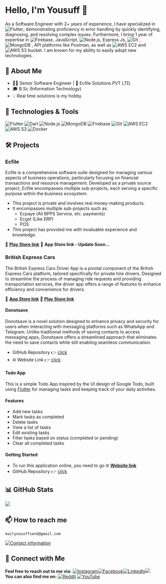 # Hello, I'm Yousuff 👋

As a Software Engineer with 2+ years of experience, I have specialized in ![Flutter](https://img.shields.io/badge/-Flutter-02569B?style=flat&logo=flutter&logoColor=white&labelColor=blue), demonstrating proficiency in error handling by quickly identifying, diagnosing, and resolving complex issues. Furthermore, I bring 1 year of expertise in ![Firebase](https://img.shields.io/badge/-Firebase-FFCA28?style=flat&logo=firebase&logoColor=white&logoColor=white&labelColor=black), JavaScript, ![Node.js](https://img.shields.io/badge/-Node.js-339933?style=flat&logo=node.js&logoColor=white&logoColor=white&labelColor=white), Express Js, ![Git](https://img.shields.io/badge/-Git-F05032?style=flat&logo=git&logoColor=white) , ![MongoDB](https://img.shields.io/badge/-MongoDB-47A248?style=flat&logo=mongodb&logoColor=white&labelColor=black) , API platforms like Postman, as well as ![AWS EC2](https://img.shields.io/badge/-AWS%20EC2-232F3E?style=flat&logo=amazon-aws&logoColor=black&labelColor=yellow) and ![AWS S3](https://img.shields.io/badge/-AWS%20S3-569A31?style=flat&logo=amazon-s3&logoColor=white&labelColor=green)  bucket. I am known for my ability to easily adopt new technologies.

## 🚀 About Me

- 👨‍💻 Senior Software Engineer | 💼 Ecfile Solutions PVT LTD.
- 🎓 B.Sc (Information Technology)
- 💡 Real time solutions is my hobby.

## 🔧 Technologies & Tools
![Flutter](https://img.shields.io/badge/-Flutter-02569B?style=flat&logo=flutter&logoColor=white&labelColor=blue) ![Dart](https://img.shields.io/badge/-Dart-0175C2?style=flat&logo=dart&logoColor=white&labelColor=blue) ![Node.js](https://img.shields.io/badge/-Node.js-339933?style=flat&logo=node.js&logoColor=white&logoColor=white&labelColor=white) ![MongoDB](https://img.shields.io/badge/-MongoDB-47A248?style=flat&logo=mongodb&logoColor=white&logoColor=white&labelColor=black) ![Firebase](https://img.shields.io/badge/-Firebase-FFCA28?style=flat&logo=firebase&logoColor=white&logoColor=white&labelColor=black) ![Git](https://img.shields.io/badge/-Git-F05032?style=flat&logo=git&logoColor=white) ![AWS EC2](https://img.shields.io/badge/-AWS%20EC2-232F3E?style=flat&logo=amazon-aws&logoColor=black&labelColor=yellow) ![AWS S3](https://img.shields.io/badge/-AWS%20S3-569A31?style=flat&logo=amazon-s3&logoColor=white&labelColor=green) ![Docker](https://img.shields.io/badge/-Docker-2496ED?style=flat&logo=docker&logoColor=white)

## 🛠️ Projects

### **Ecfile**
Ecfile is a comprehensive software suite designed for managing various aspects of business operations, particularly focusing on financial transactions and resource management. Developed as a private source project, Ecfile encompasses multiple sub-projects, each serving a specific purpose within the business ecosystem.
- This project is private and involves real money-making products.
- It encompasses multiple sub-projects such as:
  * Ecpaye (All BPPS Service, etc. payments)
  * Ecgst (Like ERP)
  * POS
- This project has provided me with invaluable experience and knowledge.

📱 **[Play Store link](https://play.google.com/store/apps/details?id=com.ecsoft.ecfile&hl=en&gl=US&pli=1)**
📱 **App Store link - Update Soon...**

### **British Express Cars**
The British Express Cars Driver App is a pivotal component of the British Express Cars platform, tailored specifically for private hire drivers. Designed to streamline the process of managing ride requests and providing transportation services, the driver app offers a range of features to enhance efficiency and convenience for drivers.

📱 **[App Store link](https://apps.apple.com/ca/app/bec-driver/id6443525934)**
📱 **[Play Store link](https://play.google.com/store/apps/details?id=uk.co.britishexpresscars.driverapp)**

#### Donotsave
Donotsave is a novel solution designed to enhance privacy and security for users when interacting with messaging platforms such as WhatsApp and Telegram. Unlike traditional methods of saving contacts to access messaging apps, Donotsave offers a streamlined approach that eliminates the need to save contacts while still enabling seamless communication.

- GitHub Repository 👉 [click](https://github.com/MYOUSUFFS/dontsave)
- 🌐 Website Link 👉 [click](https://myousuffs.github.io/donotsave/)

#### Todo App

This is a simple Todo App inspired by the UI design of Google Todo, built using [Flutter](https://flutter.dev/) for managing tasks and keeping track of your daily activities.

####  Features

- Add new tasks
- Mark tasks as completed
- Delete tasks
- View a list of tasks
- Edit existing tasks
- Filter tasks based on status (completed or pending)
- Clear all completed tasks

#### Getting Started

- To run this application online, you need to go 🌐 **[Website link](https://myousuffs.github.io/todo-web)** 
- GitHub Repository 👉 [click](https://github.com/MYOUSUFFS/todo)

<!--## 🌱 I’m currently learning...-->

## 📊 GitHub Stats

<picture>
  <source
    srcset="https://github-readme-stats.vercel.app/api?username=myousuffs&show_icons=true&theme=dark"
    media="(prefers-color-scheme: dark)"
  />
  <source
    srcset="https://github-readme-stats.vercel.app/api?username=myousuffs&show_icons=true"
    media="(prefers-color-scheme: light), (prefers-color-scheme: no-preference)"
  />
  <img src="https://github-readme-stats.vercel.app/api?username=myousuffs&show_icons=true" />
</picture>

## 📫 How to reach me
```
mailyousuffsend@gmail.com
```
[![Contact information](https://img.shields.io/badge/Contact%20Me-D14836?style=for-the-badge&logo=gmail&logoColor=white)](mailto:mailyousuffsend@gmail.com) 
## 🤝 Connect with Me
**Feel free to reach out to me via:**
[![Instagram](https://img.shields.io/badge/-Instagram-E4405F?style=for-the-badge&logo=instagram&logoColor=white)](https://www.instagram.com/myselfyousuff/)[![Facebook](https://img.shields.io/badge/-Facebook-1877F2?style=for-the-badge&logo=facebook&logoColor=white)](https://www.facebook.com/myselfyousuff/)[![LinkedIn](https://img.shields.io/badge/-LinkedIn-0A66C2?style=for-the-badge&logo=linkedin&logoColor=white)](https://www.linkedin.com/in/myselfyousuff/)[![](https://img.shields.io/badge/-Twitter-1DA1F2?style=for-the-badge&logo=X&labelColor=black&logoColor=white&color=black)](https://twitter.com/myselfyousuff/)<br>
**You can also find me on:**
[![Reddit](https://img.shields.io/badge/-Reddit-FF4500?style=for-the-badge&logo=reddit&logoColor=white)](https://www.reddit.com/user/myselfyousuff/)
[![YouTube](https://img.shields.io/badge/-YouTube-FF0000?style=for-the-badge&logo=youtube&logoColor=white)](https://www.youtube.com/@myselfyousuff)
